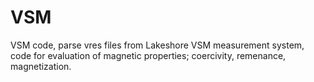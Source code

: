 # VSM
VSM code, parse vres files from Lakeshore VSM measurement system, code for evaluation of magnetic properties; coercivity, remenance, magnetization. 
